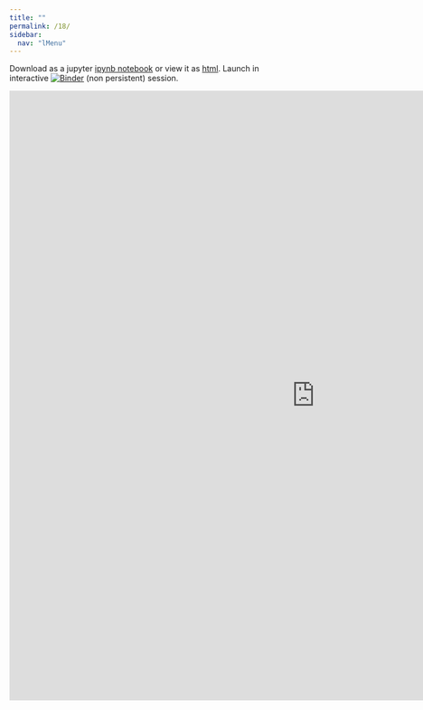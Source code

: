 ```yaml
---
title: ""
permalink: /18/
sidebar:
  nav: "lMenu"
---
```


Download as a jupyter [ipynb notebook](https://datascience-intro.github.io/1MS041-2021/lectures/18.ipynb) or view it as [html](https://datascience-intro.github.io/1MS041-2021/lectures/18.html).
Launch in interactive <a  href="https://mybinder.org/v2/gh/datascience-intro/1MS041-2021/gh-pages?filepath=lectures%2F18.ipynb" target="_blank"><img src="https://mybinder.org/badge_logo.svg" alt="Binder"></a> (non persistent) session.

<iframe src="https://datascience-intro.github.io/1MS041-2021/lectures/18.html" width="1080" height="1080" frameborder="0"></iframe>

    